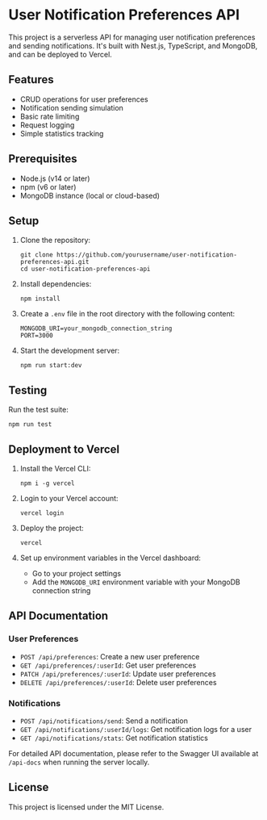 # User Notification Preferences API

This project is a serverless API for managing user notification preferences and sending notifications. It's built with Nest.js, TypeScript, and MongoDB, and can be deployed to Vercel.

## Features

- CRUD operations for user preferences
- Notification sending simulation
- Basic rate limiting
- Request logging
- Simple statistics tracking

## Prerequisites

- Node.js (v14 or later)
- npm (v6 or later)
- MongoDB instance (local or cloud-based)

## Setup

1. Clone the repository:

   ```
   git clone https://github.com/yourusername/user-notification-preferences-api.git
   cd user-notification-preferences-api
   ```

2. Install dependencies:

   ```
   npm install
   ```

3. Create a `.env` file in the root directory with the following content:

   ```
   MONGODB_URI=your_mongodb_connection_string
   PORT=3000
   ```

4. Start the development server:
   ```
   npm run start:dev
   ```

## Testing

Run the test suite:

```
npm run test
```

## Deployment to Vercel

1. Install the Vercel CLI:

   ```
   npm i -g vercel
   ```

2. Login to your Vercel account:

   ```
   vercel login
   ```

3. Deploy the project:

   ```
   vercel
   ```

4. Set up environment variables in the Vercel dashboard:
   - Go to your project settings
   - Add the `MONGODB_URI` environment variable with your MongoDB connection string

## API Documentation

### User Preferences

- `POST /api/preferences`: Create a new user preference
- `GET /api/preferences/:userId`: Get user preferences
- `PATCH /api/preferences/:userId`: Update user preferences
- `DELETE /api/preferences/:userId`: Delete user preferences

### Notifications

- `POST /api/notifications/send`: Send a notification
- `GET /api/notifications/:userId/logs`: Get notification logs for a user
- `GET /api/notifications/stats`: Get notification statistics

For detailed API documentation, please refer to the Swagger UI available at `/api-docs` when running the server locally.

## License

This project is licensed under the MIT License.
